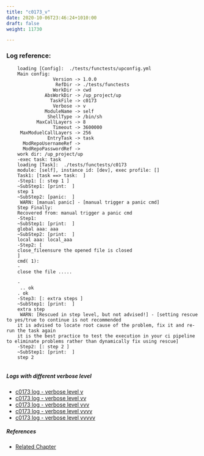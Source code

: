 ```yaml
---
title: "c0173_v"
date: 2020-10-06T23:46:24+1010:00
draft: false
weight: 11730

---
```


### Log reference: <no value>

```
    loading [Config]:  ./tests/functests/upconfig.yml
    Main config:
                 Version -> 1.0.0
                  RefDir -> ./tests/functests
                 WorkDir -> cwd
              AbsWorkDir -> /up_project/up
                TaskFile -> c0173
                 Verbose -> v
              ModuleName -> self
               ShellType -> /bin/sh
           MaxCallLayers -> 8
                 Timeout -> 3600000
     MaxModuelCallLayers -> 256
               EntryTask -> task
      ModRepoUsernameRef -> 
      ModRepoPasswordRef -> 
    work dir: /up_project/up
    -exec task: task
    loading [Task]:  ./tests/functests/c0173
    module: [self], instance id: [dev], exec profile: []
    Task1: [task ==> task:  ]
    -Step1: [: step 1 ]
    ~SubStep1: [print:  ]
    step 1
    ~SubStep2: [panic:  ]
     WARN: [manual panic] - [manual trigger a panic cmd]
    Step Finally:
    Recovered from: manual trigger a panic cmd
    -Step1:
    ~SubStep1: [print:  ]
    global aaa: aaa
    ~SubStep2: [print:  ]
    local aaa: local_aaa
    -Step2: [
    close_fileensure the opened file is closed
    ]
    cmd( 1):
    -
    close the file .....
    
    -
     .. ok
    . ok
    -Step3: [: extra steps ]
    ~SubStep1: [print:  ]
    extra step
     WARN: [Rescued in step level, but not advised!] - [setting rescue to yes/true to continue is not recommended
    it is advised to locate root cause of the problem, fix it and re-run the task again
    it is the best practice to test the execution in your ci pipeline to eliminate problems rather than dynamically fix using rescue]
    -Step2: [: step 2 ]
    ~SubStep1: [print:  ]
    step 2
    
```

##### Logs with different verbose level
* [c0173 log - verbose level v](../../logs/c0173_v)
* [c0173 log - verbose level vv](../../logs/c0173_vv)
* [c0173 log - verbose level vvv](../../logs/c0173_vvv)
* [c0173 log - verbose level vvvv](../../logs/c0173_vvvv)
* [c0173 log - verbose level vvvvv](../../logs/c0173_vvvvv)

##### References
* [Related Chapter](../../flow-controll/c0173)
